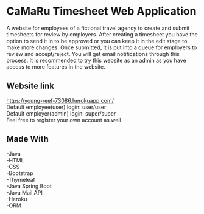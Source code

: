 # CaMaRu Timesheet Web Application
A website for employees of a fictional travel agency to create and submit timesheets for review by employers. After creating a timesheet you have the option to send it in to be approved or you can keep it in the edit stage to make more changes. Once submitted, it is put into a queue for employers to review and accept/reject. You will get email notifications through this process. It is recommended to try this website as an admin as you have access to more features in the website.

## Website link
https://young-reef-73086.herokuapp.com/  
Default employee(user) login: user/user  
Default employer(admin) login: super/super  
Feel free to register your own account as well



## Made With
-Java <br>
-HTML<br>
-CSS <br>
-Bootstrap<br>
-Thymeleaf<br>
-Java Spring Boot<br>
-Java Mail API<br>
-Heroku<br>
-ORM<BR>



